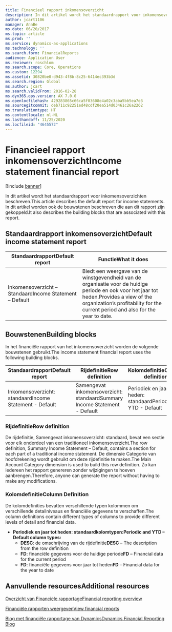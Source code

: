 ```yaml
---
title: Financieel rapport inkomensoverzicht
description: In dit artikel wordt het standaardrapport voor inkomensoverzichten beschreven. In dit artikel worden ook de bouwstenen beschreven die aan dit rapport zijn gekoppeld.
author: jcart1106
manager: AnnBe
ms.date: 06/20/2017
ms.topic: article
ms.prod: ''
ms.service: dynamics-ax-applications
ms.technology: ''
ms.search.form: FinancialReports
audience: Application User
ms.reviewer: roschlom
ms.search.scope: Core, Operations
ms.custom: 12294
ms.assetid: 30820be0-d943-4f8b-8c25-6414ec393b3d
ms.search.region: Global
ms.author: jcart
ms.search.validFrom: 2016-02-28
ms.dyn365.ops.version: AX 7.0.0
ms.openlocfilehash: 429283865c66ca5f03608e4a02c3aba5bb5ea7e3
ms.sourcegitcommit: deb711c92251ed48cdf20ea514d03461c26a2262
ms.translationtype: HT
ms.contentlocale: nl-NL
ms.lasthandoff: 11/25/2020
ms.locfileid: "4645572"
---
```

# <a name="income-statement-financial-report"></a><span data-ttu-id="93968-104">Financieel rapport inkomensoverzicht</span><span class="sxs-lookup"><span data-stu-id="93968-104">Income statement financial report</span></span>

[!include [banner](../includes/banner.md)]

<span data-ttu-id="93968-105">In dit artikel wordt het standaardrapport voor inkomensoverzichten beschreven.</span><span class="sxs-lookup"><span data-stu-id="93968-105">This article describes the default report for income statements.</span></span> <span data-ttu-id="93968-106">In dit artikel worden ook de bouwstenen beschreven die aan dit rapport zijn gekoppeld.</span><span class="sxs-lookup"><span data-stu-id="93968-106">It also describes the building blocks that are associated with this report.</span></span> 

<a name="default-income-statement-report"></a><span data-ttu-id="93968-107">Standaardrapport inkomensoverzicht</span><span class="sxs-lookup"><span data-stu-id="93968-107">Default income statement report</span></span>
-------------------------------

| <span data-ttu-id="93968-108">Standaardrapport</span><span class="sxs-lookup"><span data-stu-id="93968-108">Default report</span></span>             | <span data-ttu-id="93968-109">Functie</span><span class="sxs-lookup"><span data-stu-id="93968-109">What it does</span></span>                                                                                              |
|----------------------------|-----------------------------------------------------------------------------------------------------------|
| <span data-ttu-id="93968-110">Inkomensoverzicht – Standaard</span><span class="sxs-lookup"><span data-stu-id="93968-110">Income Statement – Default</span></span> | <span data-ttu-id="93968-111">Biedt een weergave van de winstgevendheid van de organisatie voor de huidige periode en ook voor het jaar tot heden.</span><span class="sxs-lookup"><span data-stu-id="93968-111">Provides a view of the organization’s profitability for the current period and also for the year to date.</span></span> |

## <a name="building-blocks"></a><span data-ttu-id="93968-112">Bouwstenen</span><span class="sxs-lookup"><span data-stu-id="93968-112">Building blocks</span></span>
<span data-ttu-id="93968-113">In het financiële rapport van het inkomensoverzicht worden de volgende bouwstenen gebruikt.</span><span class="sxs-lookup"><span data-stu-id="93968-113">The income statement financial report uses the following building blocks.</span></span>

| <span data-ttu-id="93968-114">Standaardrapport</span><span class="sxs-lookup"><span data-stu-id="93968-114">Default report</span></span>             | <span data-ttu-id="93968-115">Rijdefinitie</span><span class="sxs-lookup"><span data-stu-id="93968-115">Row definition</span></span>                     | <span data-ttu-id="93968-116">Kolomdefinitie</span><span class="sxs-lookup"><span data-stu-id="93968-116">Column definition</span></span>          |
|----------------------------|------------------------------------|----------------------------|
| <span data-ttu-id="93968-117">Inkomensoverzicht: standaard</span><span class="sxs-lookup"><span data-stu-id="93968-117">Income Statement - Default</span></span> | <span data-ttu-id="93968-118">Samengevat inkomensoverzicht: standaard</span><span class="sxs-lookup"><span data-stu-id="93968-118">Summary Income Statement - Default</span></span> | <span data-ttu-id="93968-119">Periodiek en jaar tot heden: standaard</span><span class="sxs-lookup"><span data-stu-id="93968-119">Periodic and YTD - Default</span></span> |

### <a name="row-definition"></a><span data-ttu-id="93968-120">Rijdefinitie</span><span class="sxs-lookup"><span data-stu-id="93968-120">Row definition</span></span>

<span data-ttu-id="93968-121">De rijdefinitie, Samengevat inkomensoverzicht: standaard, bevat een sectie voor elk onderdeel van een traditioneel inkomensoverzicht.</span><span class="sxs-lookup"><span data-stu-id="93968-121">The row definition, Summary Income Statement – Default, contains a section for each part of a traditional income statement.</span></span> <span data-ttu-id="93968-122">De dimensie Categorie van hoofdrekening wordt gebruikt om deze rijdefinitie te maken.</span><span class="sxs-lookup"><span data-stu-id="93968-122">The Main Account Category dimension is used to build this row definition.</span></span> <span data-ttu-id="93968-123">Zo kan iedereen het rapport genereren zonder wijzigingen te hoeven aanbrengen.</span><span class="sxs-lookup"><span data-stu-id="93968-123">Therefore, anyone can generate the report without having to make any modifications.</span></span>

### <a name="column-definition"></a><span data-ttu-id="93968-124">Kolomdefinitie</span><span class="sxs-lookup"><span data-stu-id="93968-124">Column Definition</span></span>

<span data-ttu-id="93968-125">De kolomdefinities bevatten verschillende typen kolommen om verschillende detailniveaus en financiële gegevens te verschaffen.</span><span class="sxs-lookup"><span data-stu-id="93968-125">The column definitions contain different types of columns to provide different levels of detail and financial data.</span></span>

-   <span data-ttu-id="93968-126">**Periodiek en jaar tot heden: standaardkolomtypen:**</span><span class="sxs-lookup"><span data-stu-id="93968-126">**Periodic and YTD – Default column types:**</span></span>
    -   <span data-ttu-id="93968-127">**DESC**: de omschrijving van de rijdefinitie</span><span class="sxs-lookup"><span data-stu-id="93968-127">**DESC** – The description from the row definition</span></span>
    -   <span data-ttu-id="93968-128">**FD**: financiële gegevens voor de huidige periode</span><span class="sxs-lookup"><span data-stu-id="93968-128">**FD** – Financial data for the current period</span></span>
    -   <span data-ttu-id="93968-129">**FD**: financiële gegevens voor jaar tot heden</span><span class="sxs-lookup"><span data-stu-id="93968-129">**FD** – Financial data for the year to date</span></span>



<a name="additional-resources"></a><span data-ttu-id="93968-130">Aanvullende resources</span><span class="sxs-lookup"><span data-stu-id="93968-130">Additional resources</span></span>
--------

[<span data-ttu-id="93968-131">Overzicht van Financiële rapportage</span><span class="sxs-lookup"><span data-stu-id="93968-131">Financial reporting overview</span></span>](financial-reporting-getting-started.md)

[<span data-ttu-id="93968-132">Financiële rapporten weergeven</span><span class="sxs-lookup"><span data-stu-id="93968-132">View financial reports</span></span>](view-financial-reports.md)

[<span data-ttu-id="93968-133">Blog met financiële rapportage van Dynamics</span><span class="sxs-lookup"><span data-stu-id="93968-133">Dynamics Financial Reporting Blog</span></span>](https://community.dynamics.com/365/financeandoperations/b/dynamics-365-finance-blog)



